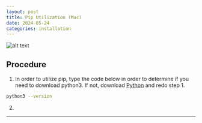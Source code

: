 ```yaml
---
layout: post
title: Pip Utilization (Mac)
date: 2024-05-24
categories: installation
---
```

![alt text]()

## Procedure
1. In order to utilize pip, type the code below in order to determine if you need to download python3. If not, download <a href="https://www.python.org/downloads/" target="_blank">Python</a> and redo step 1.
```sh
python3 --version
```

2. 

---